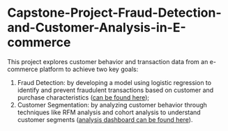 # Capstone-Project-Fraud-Detection-and-Customer-Analysis-in-E-commerce
This project explores customer behavior and transaction data from an e-commerce platform to achieve two key goals:
1. Fraud Detection: by developing a model using logistic regression to identify and prevent fraudulent transactions based on customer and purchase characteristics ([can be found here](https://github.com/soholade/Capstone-Project-Fraud-Detection-and-Customer-Analysis-in-E-commerce/blob/main/Logistic_Regression_Model_for_Predicting_Fraudulent_E_Commerce_Transactions.ipynb));
2. Customer Segmentation: by analyzing customer behavior through techniques like RFM analysis and cohort analysis to understand customer segments ([analysis dashboard can be found here](https://public.tableau.com/app/profile/monika.samuolyte/viz/UsingCustomerAnalyticstoEnhanceE-commerceSecurity-dashboard/Story1)).
